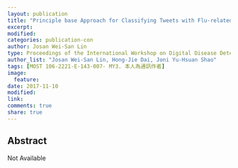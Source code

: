 ```yaml
---
layout: publication
title: "Principle base Approach for Classifying Tweets with Flu-related Information in NTCIR-13 MedWeb Task"
excerpt:
modified:
categories: publication-con
author: Josan Wei-San Lin
type: Proceedings of the International Workshop on Digital Disease Detection using Social Media 2017 (DDDSM-2, Taipei, Taiwan)
author_list: "Josan Wei-San Lin, Hong-Jie Dai, Joni Yu-Hsuan Shao"
tags: [MOST 106-2221-E-143-007- MY3. 本人為通訊作者]
image:
  feature:
date: 2017-11-10
modified: 
link: 
comments: true
share: true
---
```


## Abstract
Not Available 